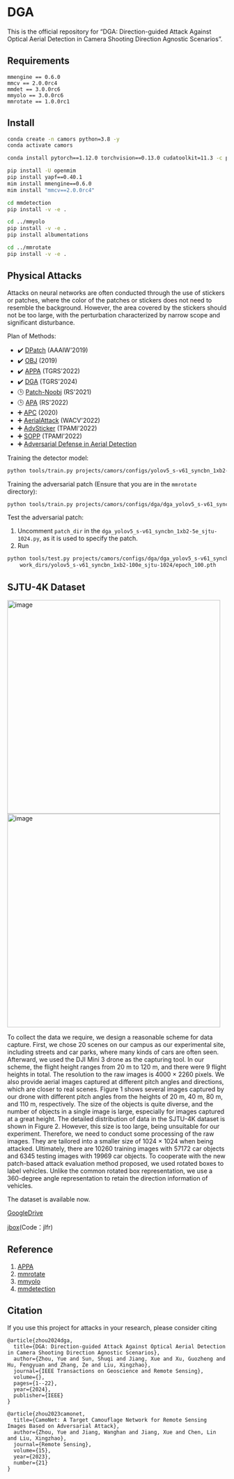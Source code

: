 # DGA

This is the official repository for “DGA: Direction-guided Attack Against Optical Aerial Detection in Camera Shooting Direction Agnostic Scenarios”.

## Requirements

```
mmengine == 0.6.0
mmcv == 2.0.0rc4
mmdet == 3.0.0rc6
mmyolo == 3.0.0rc6
mmrotate == 1.0.0rc1
```

## Install

```bash
conda create -n camors python=3.8 -y
conda activate camors

conda install pytorch==1.12.0 torchvision==0.13.0 cudatoolkit=11.3 -c pytorch

pip install -U openmim 
pip install yapf==0.40.1
mim install mmengine==0.6.0
mim install "mmcv==2.0.0rc4" 

cd mmdetection
pip install -v -e .

cd ../mmyolo
pip install -v -e .
pip install albumentations

cd ../mmrotate
pip install -v -e .

```


## Physical Attacks

Attacks on neural networks are often conducted through the use of stickers or patches, where the color of the patches or stickers does not need to resemble the background. However, the area covered by the stickers should not be too large, with the perturbation characterized by narrow scope and significant disturbance.

Plan of Methods:

- :heavy_check_mark: [DPatch](https://github.com/veralauee/DPatch) (AAAIW'2019)
- :heavy_check_mark: [OBJ](https://gitlab.com/EAVISE/adversarial-yolo) (2019)
- :heavy_check_mark: [APPA](https://ieeexplore.ieee.org/abstract/document/9965436) (TGRS'2022)
- :heavy_check_mark: [DGA](https://ieeexplore.ieee.org/abstract/document/) (TGRS'2024)
- :clock3: [Patch-Noobj](https://www.mdpi.com/2072-4292/13/20/4078) (RS'2021)
- :clock3: [APA](https://www.mdpi.com/2072-4292/14/21/5298) (RS'2022)
- :heavy_plus_sign: [APC](https://repository.uantwerpen.be/docman/irua/16bd0a/p177670.pdf)  (2020)
- :heavy_plus_sign: [AerialAttack](https://openaccess.thecvf.com/content/WACV2022/html/Du_Physical_Adversarial_Attacks_on_an_Aerial_Imagery_Object_Detector_WACV_2022_paper.html?ref=https://githubhelp.com) (WACV'2022)
- :heavy_plus_sign: [AdvSticker](https://github.com/jinyugy21/Adv-Stickers_RHDE) (TPAMI'2022)
- :heavy_plus_sign: [SOPP](https://github.com/shighghyujie/newpatch-rl) (TPAMI'2022)
- :heavy_plus_sign: [Adversarial Defense in Aerial Detection](https://robustart.github.io/long_paper/08.pdf)

Training the detector model:

```bash
python tools/train.py projects/camors/configs/yolov5_s-v61_syncbn_1xb2-100e_sjtu-1024.py
```

Training the adversarial patch (Ensure that you are in the `mmrotate` directory):

```bash
python tools/train.py projects/camors/configs/dga/dga_yolov5_s-v61_syncbn_1xb2-5e_sjtu-1024.py
```

Test the adversarial patch:

1. Uncomment `patch_dir` in the `dga_yolov5_s-v61_syncbn_1xb2-5e_sjtu-1024.py`, as it is used to specify the patch.
2. Run
```bash
python tools/test.py projects/camors/configs/dga/dga_yolov5_s-v61_syncbn_1xb2-5e_sjtu-1024.py \
    work_dirs/yolov5_s-v61_syncbn_1xb2-100e_sjtu-1024/epoch_100.pth
```


## SJTU-4K Dataset

<img width="489" alt="image" src="https://github.com/zytx121/DGA/assets/10410257/5711a95a-f33a-4724-bc2b-2a120da3f695">

<img width="489" alt="image" src="https://github.com/zytx121/DGA/assets/10410257/6a07b3a2-80c1-4434-a5c8-581e1965343b">



To collect the data we require, we design a reasonable scheme for data capture. First, we chose 20 scenes on our campus as our experimental site, including streets and car parks, where many kinds of cars are often seen. Afterward, we used the DJI Mini 3 drone as the capturing tool. In our scheme, the flight height ranges from 20 m to 120 m, and there were 9 flight heights in total. The resolution to the raw images is 4000 $\times$ 2260 pixels. We also provide aerial images captured at different pitch angles and directions, which are closer to real scenes. Figure 1 shows several images captured by our drone with different pitch angles from the heights of 20 m, 40 m, 80 m, and 110 m, respectively. The size of the objects is quite diverse, and the number of objects in a single image is large, especially for images captured at a great height. The detailed distribution of data in the SJTU-4K dataset is shown in Figure 2. However, this size is too large, being unsuitable for our experiment. Therefore, we need to conduct some processing of the raw images. They are tailored into a smaller size of 1024 $\times$ 1024 when being attacked. Ultimately, there are 10260 training images with 57172 car objects and 6345 testing images with 19969 car objects. To cooperate with the new patch-based attack evaluation method proposed, we used rotated boxes to label vehicles. Unlike the common rotated box representation, we use a 360-degree angle representation to retain the direction information of vehicles. 

The dataset is available now. 

[GoogleDrive](https://drive.google.com/drive/folders/1LWXC-a7OM2kGbXeCp-frrMcBOFD127Hb?usp=sharing)

[jbox](https://jbox.sjtu.edu.cn/l/j1vS3y)(Code：jlfr)

## Reference

1. [APPA](https://github.com/JiaweiLian/AP-PA)
2. [mmrotate](https://github.com/open-mmlab/mmrotate)
3. [mmyolo](https://github.com/open-mmlab/mmyolo)
4. [mmdetection](https://github.com/open-mmlab/mmdetection)


## Citation

If you use this project for attacks in your research, please consider citing

```
@article{zhou2024dga,
  title={DGA: Direction-guided Attack Against Optical Aerial Detection in Camera Shooting Direction Agnostic Scenarios},
  author={Zhou, Yue and Sun, Shuqi and Jiang, Xue and Xu, Guozheng and Hu, Fengyuan and Zhang, Ze and Liu, Xingzhao},
  journal={IEEE Transactions on Geoscience and Remote Sensing},
  volume={},
  pages={1--22},
  year={2024},
  publisher={IEEE}
}

@article{zhou2023camonet,
  title={CamoNet: A Target Camouflage Network for Remote Sensing Images Based on Adversarial Attack},
  author={Zhou, Yue and Jiang, Wanghan and Jiang, Xue and Chen, Lin and Liu, Xingzhao},
  journal={Remote Sensing},
  volume={15},
  year={2023},
  number={21}
}

```

